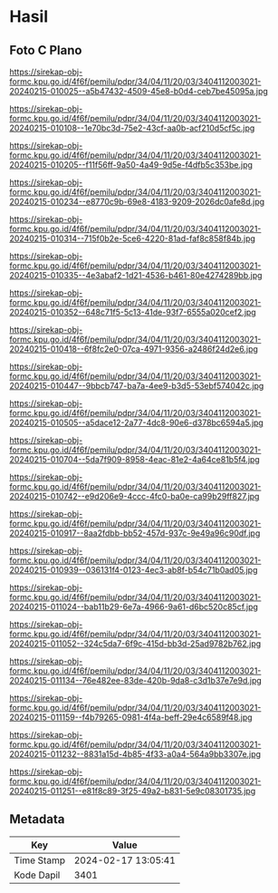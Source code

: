 # Hasil

## Foto C Plano

https://sirekap-obj-formc.kpu.go.id/4f6f/pemilu/pdpr/34/04/11/20/03/3404112003021-20240215-010025--a5b47432-4509-45e8-b0d4-ceb7be45095a.jpg

https://sirekap-obj-formc.kpu.go.id/4f6f/pemilu/pdpr/34/04/11/20/03/3404112003021-20240215-010108--1e70bc3d-75e2-43cf-aa0b-acf210d5cf5c.jpg

https://sirekap-obj-formc.kpu.go.id/4f6f/pemilu/pdpr/34/04/11/20/03/3404112003021-20240215-010205--f11f56ff-9a50-4a49-9d5e-f4dfb5c353be.jpg

https://sirekap-obj-formc.kpu.go.id/4f6f/pemilu/pdpr/34/04/11/20/03/3404112003021-20240215-010234--e8770c9b-69e8-4183-9209-2026dc0afe8d.jpg

https://sirekap-obj-formc.kpu.go.id/4f6f/pemilu/pdpr/34/04/11/20/03/3404112003021-20240215-010314--715f0b2e-5ce6-4220-81ad-faf8c858f84b.jpg

https://sirekap-obj-formc.kpu.go.id/4f6f/pemilu/pdpr/34/04/11/20/03/3404112003021-20240215-010335--4e3abaf2-1d21-4536-b461-80e4274289bb.jpg

https://sirekap-obj-formc.kpu.go.id/4f6f/pemilu/pdpr/34/04/11/20/03/3404112003021-20240215-010352--648c71f5-5c13-41de-93f7-6555a020cef2.jpg

https://sirekap-obj-formc.kpu.go.id/4f6f/pemilu/pdpr/34/04/11/20/03/3404112003021-20240215-010418--6f8fc2e0-07ca-4971-9356-a2486f24d2e6.jpg

https://sirekap-obj-formc.kpu.go.id/4f6f/pemilu/pdpr/34/04/11/20/03/3404112003021-20240215-010447--9bbcb747-ba7a-4ee9-b3d5-53ebf574042c.jpg

https://sirekap-obj-formc.kpu.go.id/4f6f/pemilu/pdpr/34/04/11/20/03/3404112003021-20240215-010505--a5dace12-2a77-4dc8-90e6-d378bc6594a5.jpg

https://sirekap-obj-formc.kpu.go.id/4f6f/pemilu/pdpr/34/04/11/20/03/3404112003021-20240215-010704--5da7f909-8958-4eac-81e2-4a64ce81b5f4.jpg

https://sirekap-obj-formc.kpu.go.id/4f6f/pemilu/pdpr/34/04/11/20/03/3404112003021-20240215-010742--e9d206e9-4ccc-4fc0-ba0e-ca99b29ff827.jpg

https://sirekap-obj-formc.kpu.go.id/4f6f/pemilu/pdpr/34/04/11/20/03/3404112003021-20240215-010917--8aa2fdbb-bb52-457d-937c-9e49a96c90df.jpg

https://sirekap-obj-formc.kpu.go.id/4f6f/pemilu/pdpr/34/04/11/20/03/3404112003021-20240215-010939--036131f4-0123-4ec3-ab8f-b54c71b0ad05.jpg

https://sirekap-obj-formc.kpu.go.id/4f6f/pemilu/pdpr/34/04/11/20/03/3404112003021-20240215-011024--bab11b29-6e7a-4966-9a61-d6bc520c85cf.jpg

https://sirekap-obj-formc.kpu.go.id/4f6f/pemilu/pdpr/34/04/11/20/03/3404112003021-20240215-011052--324c5da7-6f9c-415d-bb3d-25ad9782b762.jpg

https://sirekap-obj-formc.kpu.go.id/4f6f/pemilu/pdpr/34/04/11/20/03/3404112003021-20240215-011134--76e482ee-83de-420b-9da8-c3d1b37e7e9d.jpg

https://sirekap-obj-formc.kpu.go.id/4f6f/pemilu/pdpr/34/04/11/20/03/3404112003021-20240215-011159--f4b79265-0981-4f4a-beff-29e4c6589f48.jpg

https://sirekap-obj-formc.kpu.go.id/4f6f/pemilu/pdpr/34/04/11/20/03/3404112003021-20240215-011232--8831a15d-4b85-4f33-a0a4-564a9bb3307e.jpg

https://sirekap-obj-formc.kpu.go.id/4f6f/pemilu/pdpr/34/04/11/20/03/3404112003021-20240215-011251--e81f8c89-3f25-49a2-b831-5e9c08301735.jpg


## Metadata

| Key        | Value               |
| ---------- | ------------------- |
| Time Stamp | 2024-02-17 13:05:41 |
| Kode Dapil | 3401                |



